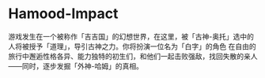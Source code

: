 # Hamood-Impact
游戏发生在一个被称作「吉吉国」的幻想世界，在这里，被「古神-奥托」选中的人将被授予「道理」，导引古神之力。你将扮演一位名为「白字」的角色  在自由的旅行中邂逅性格各异、能力独特的初生们，和他们一起击败强敌，找回失散的亲人——同时，逐步发掘「外神-哈姆」的真相。
